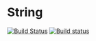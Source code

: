 # String
[![Build Status](https://travis-ci.org/leprik0n/str.svg?branch=string)](https://travis-ci.org/leprik0n/str)
[![Build status](https://ci.appveyor.com/api/projects/status/a0c4vrqau1cg1x6t?svg=true)](https://ci.appveyor.com/project/leprik0n/str)
